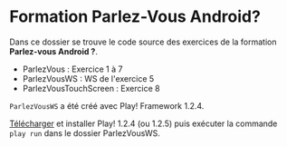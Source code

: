 # Formation Parlez-Vous Android?

Dans ce dossier se trouve le code source des exercices de la formation **Parlez-vous Android ?**.

- ParlezVous : Exercice 1 à 7
- ParlezVousWS : WS de l'exercice 5
- ParlezVousTouchScreen : Exercice 8

`ParlezVousWS` a été créé avec Play! Framework 1.2.4. 

[Télécharger](http://www.playframework.org/download) et installer Play! 1.2.4 (ou 1.2.5) puis exécuter la commande `play run` dans le dossier ParlezVousWS.





